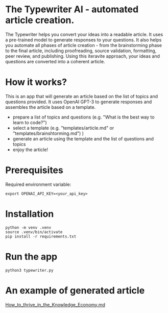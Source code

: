 # The Typewriter AI - automated article creation.
The Typewriter helps you convert your ideas into a readable article. It uses a pre-trained model to generate responses to your questions. It also helps you automate all phases of article creation - from the brainstorming phase to the final article, including proofreading, source validation, formatting, peer review, and publishing. Using this iteravite approach, your ideas and questions are converted into a coherent article.


# How it works?
This is an app that will generate an article based on the list of topics and questions provided. 
It uses OpenAI GPT-3 to generate responses and assembles the article based on a template.

- prepare a list of topics and questions (e.g. "What is the best way to learn to code?")
- select a template (e.g. "templates/article.md" or "templates/brainshtorming.md") )
- generate an article using the template and the list of questions and topics
- enjoy the article!


# Prerequisites
Required environment variable:
```
export OPENAI_API_KEY=<your_api_key>
```

# Installation
```
python -m venv .venv
source .venv/bin/activate
pip install -r requirements.txt
```

# Run the app
```
python3 typewriter.py
```

# An example of generated article
[How_to_thrive_in_the_Knowledge_Economy.md](How_to_thrive_in_the_Knowledge_Economy.md)